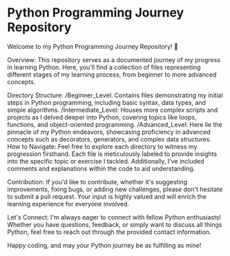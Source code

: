 # Python Programming Journey Repository

Welcome to my Python Programming Journey Repository! 🐍

Overview:
This repository serves as a documented journey of my progress in learning Python. Here, you'll find a collection of files representing different stages of my learning process, from beginner to more advanced concepts.

Directory Structure:
/Beginner_Level: Contains files demonstrating my initial steps in Python programming, including basic syntax, data types, and simple algorithms.
/Intermediate_Level: Houses more complex scripts and projects as I delved deeper into Python, covering topics like loops, functions, and object-oriented programming.
/Advanced_Level: Here lie the pinnacle of my Python endeavors, showcasing proficiency in advanced concepts such as decorators, generators, and complex data structures.
How to Navigate:
Feel free to explore each directory to witness my progression firsthand. Each file is meticulously labeled to provide insights into the specific topic or exercise I tackled. Additionally, I've included comments and explanations within the code to aid understanding.

Contribution:
If you'd like to contribute, whether it's suggesting improvements, fixing bugs, or adding new challenges, please don't hesitate to submit a pull request. Your input is highly valued and will enrich the learning experience for everyone involved.

Let's Connect:
I'm always eager to connect with fellow Python enthusiasts! Whether you have questions, feedback, or simply want to discuss all things Python, feel free to reach out through the provided contact information.

Happy coding, and may your Python journey be as fulfilling as mine!
